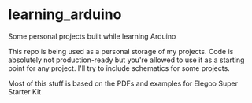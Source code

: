 # learning_arduino
Some personal projects built while learning Arduino

This repo is being used as a personal storage of my projects. Code is absolutely not production-ready but you're allowed to use it as a starting point for any project. I'll try to include schematics for some projects.

Most of this stuff is based on the PDFs and examples for Elegoo Super Starter Kit
